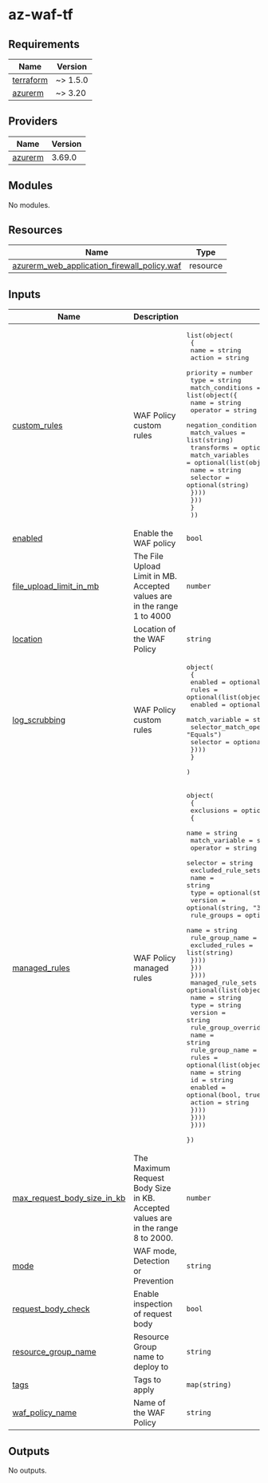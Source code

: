# az-waf-tf
<!-- BEGIN_TF_DOCS -->
## Requirements

| Name | Version |
|------|---------|
| <a name="requirement_terraform"></a> [terraform](#requirement\_terraform) | ~> 1.5.0 |
| <a name="requirement_azurerm"></a> [azurerm](#requirement\_azurerm) | ~> 3.20 |

## Providers

| Name | Version |
|------|---------|
| <a name="provider_azurerm"></a> [azurerm](#provider\_azurerm) | 3.69.0 |

## Modules

No modules.

## Resources

| Name | Type |
|------|------|
| [azurerm_web_application_firewall_policy.waf](https://registry.terraform.io/providers/hashicorp/azurerm/latest/docs/resources/web_application_firewall_policy) | resource |

## Inputs

| Name | Description | Type | Default | Required |
|------|-------------|------|---------|:--------:|
| <a name="input_custom_rules"></a> [custom\_rules](#input\_custom\_rules) | WAF Policy custom rules | <pre>list(object(<br>    {<br>      name     = string<br>      action   = string<br>      priority = number<br>      type     = string<br>      match_conditions = list(object({<br>        name               = string<br>        operator           = string<br>        negation_condition = optional(bool, false)<br>        match_values       = list(string)<br>        transforms         = optional(list(string))<br>        match_variables = optional(list(object({<br>          name     = string<br>          selector = optional(string)<br>        })))<br>      }))<br>    }<br>  ))</pre> | `[]` | no |
| <a name="input_enabled"></a> [enabled](#input\_enabled) | Enable the WAF policy | `bool` | `true` | no |
| <a name="input_file_upload_limit_in_mb"></a> [file\_upload\_limit\_in\_mb](#input\_file\_upload\_limit\_in\_mb) | The File Upload Limit in MB. Accepted values are in the range 1 to 4000 | `number` | `100` | no |
| <a name="input_location"></a> [location](#input\_location) | Location of the WAF Policy | `string` | n/a | yes |
| <a name="input_log_scrubbing"></a> [log\_scrubbing](#input\_log\_scrubbing) | WAF Policy custom rules | <pre>object(<br>    {<br>      enabled = optional(bool, true)<br>      rules = optional(list(object({<br>        enabled                 = optional(bool, true)<br>        match_variable          = string<br>        selector_match_operator = optional(string, "Equals")<br>        selector                = optional(list(string))<br>      })))<br>    }<br>  )</pre> | `null` | no |
| <a name="input_managed_rules"></a> [managed\_rules](#input\_managed\_rules) | WAF Policy managed rules | <pre>object(<br>    {<br>      exclusions = optional(list(object(<br>        {<br>          name           = string<br>          match_variable = string<br>          operator       = string<br>          selector       = string<br>          excluded_rule_sets = list(object({<br>            name    = string<br>            type    = optional(string, "OWASP")<br>            version = optional(string, "3.2")<br>            rule_groups = optional(list(object({<br>              name            = string<br>              rule_group_name = string<br>              excluded_rules  = list(string)<br>            })))<br>          }))<br>      })))<br>      managed_rule_sets = optional(list(object({<br>        name    = string<br>        type    = string<br>        version = string<br>        rule_group_overrides = optional(list(object({<br>          name            = string<br>          rule_group_name = string<br>          rules = optional(list(object({<br>            name    = string<br>            id      = string<br>            enabled = optional(bool, true)<br>            action  = string<br>          })))<br>        })))<br>      })))<br>  })</pre> | n/a | yes |
| <a name="input_max_request_body_size_in_kb"></a> [max\_request\_body\_size\_in\_kb](#input\_max\_request\_body\_size\_in\_kb) | The Maximum Request Body Size in KB. Accepted values are in the range 8 to 2000. | `number` | `128` | no |
| <a name="input_mode"></a> [mode](#input\_mode) | WAF mode, Detection or Prevention | `string` | `"Prevention"` | no |
| <a name="input_request_body_check"></a> [request\_body\_check](#input\_request\_body\_check) | Enable inspection of request body | `bool` | `true` | no |
| <a name="input_resource_group_name"></a> [resource\_group\_name](#input\_resource\_group\_name) | Resource Group name to deploy to | `string` | n/a | yes |
| <a name="input_tags"></a> [tags](#input\_tags) | Tags to apply | `map(string)` | n/a | yes |
| <a name="input_waf_policy_name"></a> [waf\_policy\_name](#input\_waf\_policy\_name) | Name of the WAF Policy | `string` | n/a | yes |

## Outputs

No outputs.
<!-- END_TF_DOCS -->
